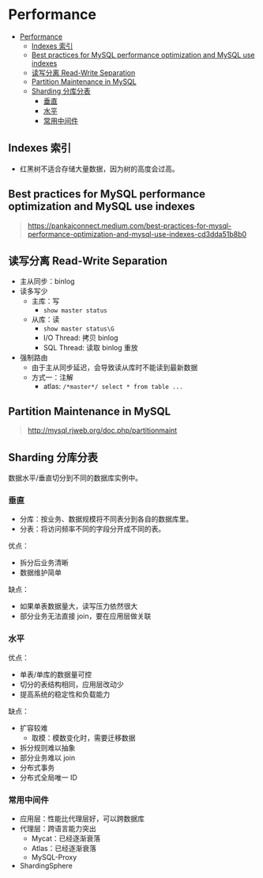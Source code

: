 # Performance

- [Performance](#performance)
  - [Indexes 索引](#indexes-索引)
  - [Best practices for MySQL performance optimization and MySQL use indexes](#best-practices-for-mysql-performance-optimization-and-mysql-use-indexes)
  - [读写分离 Read-Write Separation](#读写分离-read-write-separation)
  - [Partition Maintenance in MySQL](#partition-maintenance-in-mysql)
  - [Sharding 分库分表](#sharding-分库分表)
    - [垂直](#垂直)
    - [水平](#水平)
    - [常用中间件](#常用中间件)

## Indexes 索引

- 红黑树不适合存储大量数据，因为树的高度会过高。

## Best practices for MySQL performance optimization and MySQL use indexes

> <https://pankajconnect.medium.com/best-practices-for-mysql-performance-optimization-and-mysql-use-indexes-cd3dda51b8b0>

## 读写分离 Read-Write Separation

- 主从同步：binlog
- 读多写少
  - 主库：写
    - `show master status`
  - 从库：读
    - `show master status\G`
    - I/O Thread: 拷贝 binlog
    - SQL Thread: 读取 binlog 重放
- 强制路由
  - 由于主从同步延迟，会导致读从库时不能读到最新数据
  - 方式一：注解
    - atlas: `/*master*/ select * from table ...`

## Partition Maintenance in MySQL

> <http://mysql.rjweb.org/doc.php/partitionmaint>

## Sharding 分库分表

数据水平/垂直切分到不同的数据库实例中。

### 垂直

- 分库：按业务、数据规模将不同表分到各自的数据库里。
- 分表：将访问频率不同的字段分开成不同的表。

优点：

- 拆分后业务清晰
- 数据维护简单

缺点：

- 如果单表数据量大，读写压力依然很大
- 部分业务无法直接 join，要在应用层做关联

### 水平

优点：

- 单表/单库的数据量可控
- 切分的表结构相同，应用层改动少
- 提高系统的稳定性和负载能力

缺点：

- 扩容较难
  - 取模：模数变化时，需要迁移数据
- 拆分规则难以抽象
- 部分业务难以 join
- 分布式事务
- 分布式全局唯一 ID

### 常用中间件

- 应用层：性能比代理层好，可以跨数据库
- 代理层：跨语言能力突出
  - Mycat：已经逐渐衰落
  - Atlas：已经逐渐衰落
  - MySQL-Proxy
- ShardingSphere
